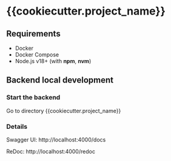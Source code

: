 # {{cookiecutter.project_name}}

## Requirements

* Docker
* Docker Compose
* Node.js v18+ (with **npm**, **nvm**)

## Backend local development

### Start the backend

Go to directory {{cookiecutter.project_name}}


### Details

Swagger UI: http://localhost:4000/docs

ReDoc: http://localhost:4000/redoc

